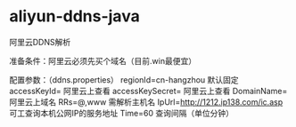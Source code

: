 # aliyun-ddns-java
阿里云DDNS解析

准备条件：阿里云必须先买个域名（目前.win最便宜）

配置参数：（ddns.properties）
regionId=cn-hangzhou                      默认固定
accessKeyId=                              阿里云上查看
accessKeySecret=                          阿里云上查看
DomainName=                               阿里云上域名
RRs=@,www                                 需解析主机名
IpUrl=http://1212.ip138.com/ic.asp        可工查询本机公网IP的服务地址
Time=60                                   查询间隔（单位分钟）
